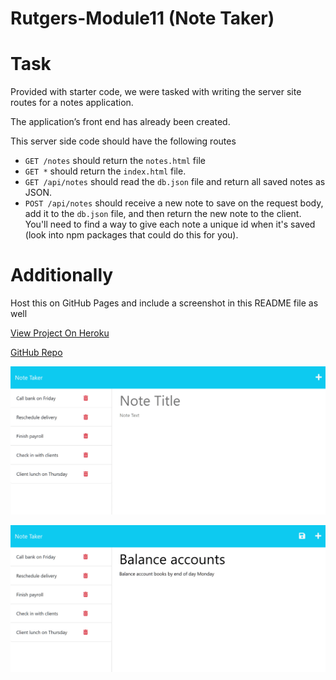 # Rutgers-Module11 (Note Taker)

# Task

Provided with starter code, we were tasked with writing the server site routes for a notes application.

The application’s front end has already been created.

This server side code should have the following routes

- `GET /notes` should return the `notes.html` file
- `GET *` should return the `index.html` file.
- `GET /api/notes` should read the `db.json` file and return all saved notes as JSON.
-  `POST /api/notes` should receive a new note to save on the request body, add it to the `db.json` file, and then return the new note to the client. You'll need to find a way to give each note a unique id when it's saved (look into npm packages that could do this for you).

# Additionally

Host this on GitHub Pages and include a screenshot in this README file as well

[View Project On Heroku ](https://notesapplication1183.herokuapp.com/)

[GitHub Repo](https://github.com/tneiman19/Rutgers-Module11)


![Existing notes are listed in the left-hand column with empty fields on the right-hand side for the new note’s title and text.](./Assets/11-express-homework-demo-01.png)

![Note titled “Balance accounts” reads, “Balance account books by end of day Monday,” with other notes listed on the left.](./Assets/11-express-homework-demo-02.png)


